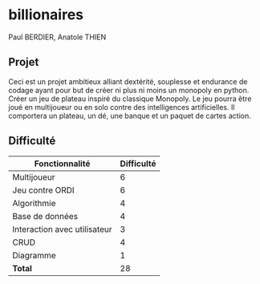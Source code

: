# billionaires

Paul BERDIER, Anatole THIEN

## Projet

Ceci est un projet ambitieux alliant dextérité, souplesse et endurance de codage ayant pour but de créer ni plus ni moins un monopoly en python.
Créer un jeu de plateau inspiré du classique Monopoly. Le jeu pourra être joué en multijoueur ou en solo contre des intelligences artificielles. Il comportera un plateau, un dé, une banque et un paquet de cartes action.

## Difficulté

| Fonctionnalité | Difficulté |
| --- | --- |
| Multijoueur | 6 |
| Jeu contre ORDI | 6 |
| Algorithmie | 4 |
| Base de données | 4 |
| Interaction avec utilisateur | 3 |
| CRUD | 4 |
| Diagramme | 1 |
| **Total** | 28 |

